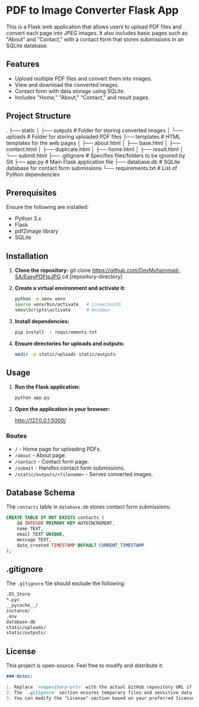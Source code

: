 # PDF to Image Converter Flask App

This is a Flask web application that allows users to upload PDF files and convert each page into JPEG images.
It also includes basic pages such as "About" and "Contact," with a contact form that stores submissions in an SQLite database.

## Features

- Upload multiple PDF files and convert them into images.
- View and download the converted images.
- Contact form with data storage using SQLite.
- Includes "Home," "About," "Contact," and result pages.

## Project Structure

.
├── static
│ ├── outputs # Folder for storing converted images
│ └── uploads # Folder for storing uploaded PDF files
├── templates # HTML templates for the web pages
│ ├── about.html
│ ├── base.html
│ ├── contact.html
│ ├── duplicate.html
│ ├── home.html
│ ├── result.html
│ └── submit.html
├── .gitignore # Specifies files/folders to be ignored by Git
├── app.py # Main Flask application file
├── database.db # SQLite database for contact form submissions
└── requirements.txt # List of Python dependencies

## Prerequisites

Ensure the following are installed:

- Python 3.x
- Flask
- pdf2image library
- SQLite

## Installation

1. **Clone the repository:**
   git clone <https://github.com/DevMohammad-SA/EasyPDFtoJPG>
   cd [repository-directory]

2. **Create a virtual environment and activate it:**

   ```bash
   python -m venv venv
   source venv/bin/activate   # Linux/macOS
   venv\Scripts\activate      # Windows
   ```

3. **Install dependencies:**

   ```bash
   pip install -r requirements.txt
   ```

4. **Ensure directories for uploads and outputs:**

   ```bash
   mkdir -p static/uploads static/outputs
   ```

## Usage

1. **Run the Flask application:**

   ```bash
   python app.py
   ```

2. **Open the application in your browser:**

   <http://127.0.0.1:5000/>

### Routes

- `/` - Home page for uploading PDFs.
- `/about` - About page.
- `/contact` - Contact form page.
- `/submit` - Handles contact form submissions.
- `/static/outputs/<filename>` - Serves converted images.

## Database Schema

The `contacts` table in `database.db` stores contact form submissions:

```sql
CREATE TABLE IF NOT EXISTS contacts (
    id INTEGER PRIMARY KEY AUTOINCREMENT,
    name TEXT,
    email TEXT UNIQUE,
    message TEXT,
    date_created TIMESTAMP DEFAULT CURRENT_TIMESTAMP
);
```

## .gitignore

The `.gitignore` file should exclude the following:

```txt
.DS_Store
*.pyc
__pycache__/
instance/
.env
database.db
static/uploads/
static/outputs/
```

## License

This project is open-source. Feel free to modify and distribute it.

```md
### Notes:

1. Replace `<repository-url>` with the actual GitHub repository URL if applicable.
2. The `.gitignore` section ensures temporary files and sensitive data are excluded.
3. You can modify the "License" section based on your preferred license type.
```
